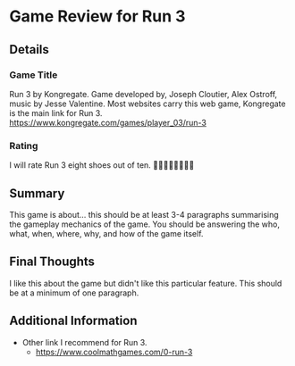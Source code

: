 # Game Review for Run 3

## Details

### Game Title
Run 3 by Kongregate. Game developed by, Joseph Cloutier, Alex Ostroff, music by Jesse Valentine. Most websites carry this web game, Kongregate is the main link for Run 3.
https://www.kongregate.com/games/player_03/run-3

### Rating
I will rate Run 3 eight shoes out of ten.
:shoe::shoe::shoe::shoe::shoe::shoe::shoe::shoe:

## Summary
This game is about... this should be at least 3-4 paragraphs summarising the gameplay mechanics of the game. You should be answering the who, what, when, where, why, and how of the game itself.

## Final Thoughts
I like this about the game but didn't like this particular feature. This should be at a minimum of one paragraph.

## Additional Information
* Other link I recommend for Run 3.
	* https://www.coolmathgames.com/0-run-3
